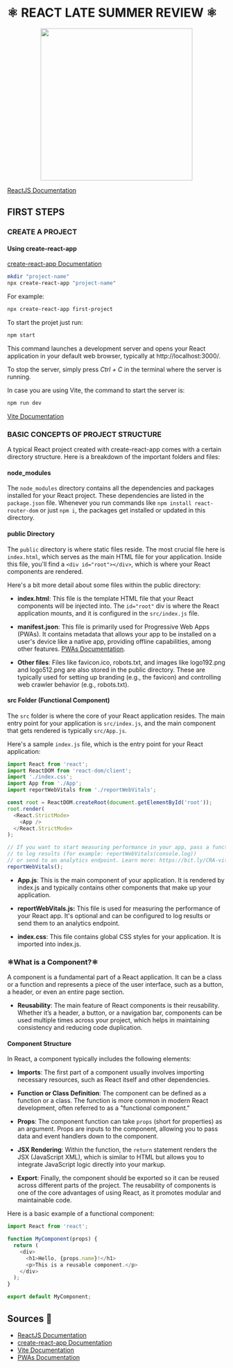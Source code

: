 # ⚛️ REACT LATE SUMMER REVIEW ⚛️
<div style="text-align: center">
<img src="https://upload.wikimedia.org/wikipedia/commons/a/a7/React-icon.svg" style="width: 350px; height: 350px;">
</div>

[ReactJS Documentation](https://react.dev/)

## FIRST STEPS

### CREATE A PROJECT
#### Using create-react-app  
[create-react-app Documentation](https://create-react-app.dev/)
```bash
mkdir "project-name"
npx create-react-app "project-name"
```
For example:
```bash
npx create-react-app first-project
```
To start the projet just run:
```bash
npm start
```
This command launches a development server and opens your React application in your default web browser, typically at http://localhost:3000/.

To stop the server, simply press *Ctrl + C* in the terminal where the server is running.

In case you are using Vite, the command to start the server is:
```bash
npm run dev
```
[Vite Documentation](https://vitejs.dev/)

### BASIC CONCEPTS OF PROJECT STRUCTURE
A typical React project created with create-react-app comes with a certain directory structure. Here is a breakdown of the important folders and files:

#### node_modules
The `node_modules` directory contains all the dependencies and packages installed for your React project. These dependencies are listed in the `package.json` file. Whenever you run commands like `npm install react-router-dom` or just `npm i`, the packages get installed or updated in this directory.

#### public Directory
The `public` directory is where static files reside. The most crucial file here is `index.html`, which serves as the main HTML file for your application. Inside this file, you'll find a `<div id="root"></div>`, which is where your React components are rendered.

Here's a bit more detail about some files within the public directory:

- **index.html**: This file is the template HTML file that your React components will be injected into. The `id="root"` div is where the React application mounts, and it is configured in the `src/index.js` file.

- **manifest.json**: This file is primarily used for Progressive Web Apps (PWAs). It contains metadata that allows your app to be installed on a user's device like a native app, providing offline capabilities, among other features. [PWAs Documentation](https://en.wikipedia.org/wiki/Progressive_web_app).

- **Other files**: Files like favicon.ico, robots.txt, and images like logo192.png and logo512.png are also stored in the public directory. These are typically used for setting up branding (e.g., the favicon) and controlling web crawler behavior (e.g., robots.txt).

#### src Folder (Functional Component)
The `src` folder is where the core of your React application resides. The main entry point for your application is `src/index.js`, and the main component that gets rendered is typically `src/App.js`.

Here's a sample `index.js` file, which is the entry point for your React application:

```javascript
import React from 'react';
import ReactDOM from 'react-dom/client';
import './index.css';
import App from './App';
import reportWebVitals from './reportWebVitals';

const root = ReactDOM.createRoot(document.getElementById('root'));
root.render(
  <React.StrictMode>
    <App />
  </React.StrictMode>
);

// If you want to start measuring performance in your app, pass a function
// to log results (for example: reportWebVitals(console.log))
// or send to an analytics endpoint. Learn more: https://bit.ly/CRA-vitals
reportWebVitals();
```
  - **App.js**: This is the main component of your application. It is rendered by index.js and typically contains other components that make up your       application.

  - **reportWebVitals.js:** This file is used for measuring the performance of your React app. It's optional and can be configured to log results or send them to an analytics endpoint.

  - **index.css**: This file contains global CSS styles for your application. It is imported into index.js.

### ⚛️What is a Component?⚛️

A component is a fundamental part of a React application. It can be a class or a function and represents a piece of the user interface, such as a button, a header, or even an entire page section.
 - **Reusability**: The main feature of React components is their reusability. Whether it’s a header, a button, or a navigation bar, components can be used multiple times across your project, which helps in maintaining consistency and reducing code duplication.

#### Component Structure

In React, a component typically includes the following elements:

- **Imports**: The first part of a component usually involves importing necessary resources, such as React itself and other dependencies.

- **Function or Class Definition**: The component can be defined as a function or a class. The function is more common in modern React development, often referred to as a "functional component."

- **Props**: The component function can take `props` (short for properties) as an argument. Props are inputs to the component, allowing you to pass data and event handlers down to the component. 

- **JSX Rendering**: Within the function, the `return` statement renders the JSX (JavaScript XML), which is similar to HTML but allows you to integrate JavaScript logic directly into your markup.

- **Export**: Finally, the component should be exported so it can be reused across different parts of the project. The reusability of components is one of the core advantages of using React, as it promotes modular and maintainable code.


Here is a basic example of a functional component:

```javascript
import React from 'react';

function MyComponent(props) {
  return (
    <div>
      <h1>Hello, {props.name}!</h1>
      <p>This is a reusable component.</p>
    </div>
  );
}

export default MyComponent;
```

## Sources 📖
- [ReactJS Documentation](https://react.dev/)
- [create-react-app Documentation](https://create-react-app.dev/)
- [Vite Documentation](https://vitejs.dev/)
- [PWAs Documentation](https://en.wikipedia.org/wiki/Progressive_web_app)